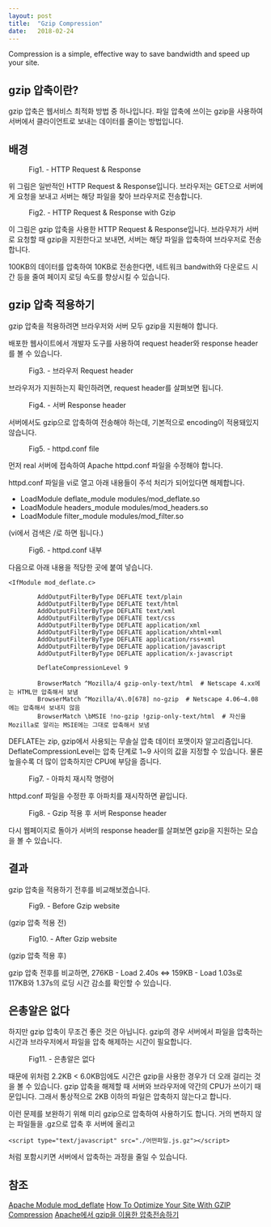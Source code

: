 ```yaml
---
layout: post
title:  "Gzip Compression"
date:   2018-02-24
---
```


<p class="intro"><span class="dropcap">C</span>ompression is a simple, effective way to save bandwidth and speed up your site.</p>

## gzip 압축이란?

gzip 압축은 웹서비스 최적화 방법 중 하나입니다.
파일 압축에 쓰이는 gzip을 사용하여 서버에서 클라이언트로 보내는 데이터를 줄이는 방법입니다.

## 배경

<figure>
	<img src="{{ '/assets/img/2018-02-24-gzip compression/HTTP req res.PNG' }}" alt="">
	<figcaption>Fig1. - HTTP Request & Response</figcaption>
</figure>
위 그림은 일반적인 HTTP Request & Response입니다.
브라우저는 GET으로 서버에게 요청을 보내고 서버는 해당 파일을 찾아 브라우저로 전송합니다.

<figure>
	<img src="{{ '/assets/img/2018-02-24-gzip compression/http compressed.PNG' }}" alt="">
	<figcaption>Fig2. - HTTP Request & Response with Gzip</figcaption>
</figure>
이 그림은 gzip 압축을 사용한 HTTP Request & Response입니다.
브라우저가 서버로 요청할 때 gzip을 지원한다고 보내면, 서버는 해당 파일을 압축하여 브라우저로 전송합니다.

100KB의 데이터를 압축하여 10KB로 전송한다면, 네트워크 bandwith와 다운로드 시간 등을 줄여 페이지 로딩 속도를 향상시킬 수 있습니다.

## gzip 압축 적용하기

gzip 압축을 적용하려면 브라우저와 서버 모두 gzip을 지원해야 합니다.

배포한 웹사이트에서 개발자 도구를 사용하여 request header와 response header를 볼 수 있습니다.

<figure>
	<img src="{{ '/assets/img/2018-02-24-gzip compression/request header gzip.PNG' }}" alt="">
	<figcaption>Fig3. - 브라우저 Request header</figcaption>
</figure>
브라우저가 지원하는지 확인하려면, request header를 살펴보면 됩니다.

<figure>
	<img src="{{ '/assets/img/2018-02-24-gzip compression/response header before.PNG' }}" alt="">
	<figcaption>Fig4. - 서버 Response header</figcaption>
</figure>
서버에서도 gzip으로 압축하여 전송해야 하는데, 기본적으로 encoding이 적용돼있지 않습니다.

<figure>
	<img src="{{ '/assets/img/2018-02-24-gzip compression/파일열기.PNG' }}" alt="">
	<figcaption>Fig5. - httpd.conf file</figcaption>
</figure>
먼저 real 서버에 접속하여 Apache httpd.conf 파일을 수정해야 합니다.

httpd.conf 파일을 vi로 열고 아래 내용들이 주석 처리가 되어있다면 해제합니다.

* LoadModule deflate\_module modules/mod\_deflate\.so
* LoadModule headers\_module modules/mod\_headers\.so
* LoadModule filter\_module modules/mod\_filter\.so

(vi에서 검색은 /로 하면 됩니다.)

<figure>
	<img src="{{ '/assets/img/2018-02-24-gzip compression/복붙내용.PNG' }}" alt="">
	<figcaption>Fig6. - httpd.conf 내부</figcaption>
</figure>
다음으로 아래 내용을 적당한 곳에 붙여 넣습니다.

```
<IfModule mod_deflate.c>

        AddOutputFilterByType DEFLATE text/plain
        AddOutputFilterByType DEFLATE text/html
        AddOutputFilterByType DEFLATE text/xml
        AddOutputFilterByType DEFLATE text/css
        AddOutputFilterByType DEFLATE application/xml
        AddOutputFilterByType DEFLATE application/xhtml+xml
        AddOutputFilterByType DEFLATE application/rss+xml
        AddOutputFilterByType DEFLATE application/javascript
        AddOutputFilterByType DEFLATE application/x-javascript

        DeflateCompressionLevel 9

        BrowserMatch ^Mozilla/4 gzip-only-text/html  # Netscape 4.xx에는 HTML만 압축해서 보냄
        BrowserMatch ^Mozilla/4\.0[678] no-gzip  # Netscape 4.06~4.08에는 압축해서 보내지 않음
        BrowserMatch \bMSIE !no-gzip !gzip-only-text/html  # 자신을 Mozilla로 알리는 MSIE에는 그대로 압축해서 보냄
```

DEFLATE는 zip, gzip에서 사용되는 무솔실 압축 데이터 포맷이자 알고리즘입니다.
DeflateCompressionLevel는 압축 단계로 1~9 사이의 값을 지정할 수 있습니다.
물론 높을수록 더 많이 압축하지만 CPU에 부담을 줍니다.

<figure>
	<img src="{{ '/assets/img/2018-02-24-gzip compression/아파치 재시작.PNG' }}" alt="">
	<figcaption>Fig7. - 아파치 재시작 명령어</figcaption>
</figure>
httpd.conf 파일을 수정한 후 아파치를 재시작하면 끝입니다.

<figure>
	<img src="{{ '/assets/img/2018-02-24-gzip compression/after gzip.PNG' }}" alt="">
	<figcaption>Fig8. - Gzip 적용 후 서버 Response header</figcaption>
</figure>
다시 웹페이지로 돌아가 서버의 response header를 살펴보면 gzip을 지원하는 모습을 볼 수 있습니다.

## 결과

gzip 압축을 적용하기 전후를 비교해보겠습니다.
<figure>
	<img src="{{ '/assets/img/2018-02-24-gzip compression/before gzip.png' }}" alt="">
	<figcaption>Fig9. - Before Gzip website</figcaption>
</figure>
(gzip 압축 적용 전)
<figure>
	<img src="{{ '/assets/img/2018-02-24-gzip compression/http after gzip.png' }}" alt="">
	<figcaption>Fig10. - After Gzip website</figcaption>
</figure>
(gzip 압축 적용 후)

gzip 압축 전후를 비교하면,
276KB - Load 2.40s <=> 159KB - Load 1.03s로
117KB와 1.37s의 로딩 시간 감소를 확인할 수 있습니다.

## 은총알은 없다

하지만 gzip 압축이 무조건 좋은 것은 아닙니다.
gzip의 경우 서버에서 파일을 압축하는 시간과 브라우저에서 파일을 압축 해제하는 시간이 필요합니다.
<figure>
	<img src="{{ '/assets/img/2018-02-24-gzip compression/but.PNG' }}" alt="">
	<figcaption>Fig11. - 은총알은 없다</figcaption>
</figure>
때문에 위처럼 2.2KB < 6.0KB임에도 시간은 gzip을 사용한 경우가 더 오래 걸리는 것을 볼 수 있습니다.
gzip 압축을 해제할 때 서버와 브라우저에 약간의 CPU가 쓰이기 때문입니다.
그래서 통상적으로 2KB 이하의 파일은 압축하지 않는다고 합니다.

이런 문제를 보완하기 위해 미리 gzip으로 압축하여 사용하기도 합니다.
거의 변하지 않는 파일들을 .gz으로 압축 후 서버에 올리고

```
<script type="text/javascript" src="./어떤파일.js.gz"></script>
```

처럼 포함시키면 서버에서 압축하는 과정을 줄일 수 있습니다.

## 참조

[Apache Module mod_deflate](https://httpd.apache.org/docs/2.4/en/mod/mod_deflate.html)
[How To Optimize Your Site With GZIP Compression](https://betterexplained.com/articles/how-to-optimize-your-site-with-gzip-compression/)
[Apache에서 gzip을 이용한 압축전송하기](http://www.playnexacro.com/index.html#show:article)